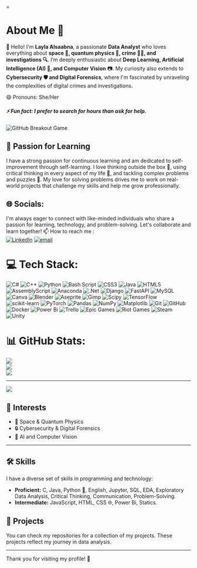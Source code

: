 =
# About Me 🌌

👋 Hello! I'm **Layla Alsaabna**, a passionate **Data Analyst** who loves everything about **space 🚀, quantum physics 🧬, crime 🕵️‍♀️, and investigations 🔍**. 
I’m deeply enthusiastic about **Deep Learning, Artificial Intelligence (AI) 🤖, and Computer Vision** 📷. My curiosity also extends to **Cybersecurity 🛡️ and Digital Forensics**, 
where I'm fascinated by unraveling the complexities of digital crimes and investigations.

😄 Pronouns: She/Her

##### ⚡ Fun fact: I prefer to search for hours than ask for help.

<picture>
  <source media="(prefers-color-scheme: dark)" srcset="https://raw.githubusercontent.com/Lily010304/github-breakout/output/dark.svg">
  <source media="(prefers-color-scheme: light)" srcset="https://raw.githubusercontent.com/Lily010304/github-breakout/output/light.svg">
  <img src="https://raw.githubusercontent.com/Lily010304/github-breakout/output/light.svg" alt="GitHub Breakout Game">
</picture>

## 🌱 Passion for Learning

I have a strong passion for continuous learning and am dedicated to self-improvement through self-learning. I love thinking outside the box 🎨, using critical thinking in every aspect of my life 🧠, and tackling complex problems and puzzles 🧩. My love for solving problems drives me to work on real-world projects that challenge my skills and help me grow professionally.


## 🌐 Socials:
I'm always eager to connect with like-minded individuals who share a passion for learning, technology, and problem-solving. Let's collaborate and learn together!
📫 How to reach me :  
[![LinkedIn](https://img.shields.io/badge/LinkedIn-%230077B5.svg?logo=linkedin&logoColor=white)](https://linkedin.com/in/layla-alsaabna) [![email](https://img.shields.io/badge/Email-D14836?logo=gmail&logoColor=white)](mailto:laylaalsaabna@gmail.com) 

# 💻 Tech Stack:
![C#](https://img.shields.io/badge/c%23-%23239120.svg?style=for-the-badge&logo=csharp&logoColor=white) ![C++](https://img.shields.io/badge/c++-%2300599C.svg?style=for-the-badge&logo=c%2B%2B&logoColor=white) ![Python](https://img.shields.io/badge/python-3670A0?style=for-the-badge&logo=python&logoColor=ffdd54) ![Bash Script](https://img.shields.io/badge/bash_script-%23121011.svg?style=for-the-badge&logo=gnu-bash&logoColor=white) ![CSS3](https://img.shields.io/badge/css3-%231572B6.svg?style=for-the-badge&logo=css3&logoColor=white) ![Java](https://img.shields.io/badge/java-%23ED8B00.svg?style=for-the-badge&logo=openjdk&logoColor=white) ![HTML5](https://img.shields.io/badge/html5-%23E34F26.svg?style=for-the-badge&logo=html5&logoColor=white) ![AssemblyScript](https://img.shields.io/badge/assembly%20script-%23000000.svg?style=for-the-badge&logo=assemblyscript&logoColor=white) ![Anaconda](https://img.shields.io/badge/Anaconda-%2344A833.svg?style=for-the-badge&logo=anaconda&logoColor=white) ![.Net](https://img.shields.io/badge/.NET-5C2D91?style=for-the-badge&logo=.net&logoColor=white) ![Django](https://img.shields.io/badge/django-%23092E20.svg?style=for-the-badge&logo=django&logoColor=white) ![FastAPI](https://img.shields.io/badge/FastAPI-005571?style=for-the-badge&logo=fastapi) ![MySQL](https://img.shields.io/badge/mysql-4479A1.svg?style=for-the-badge&logo=mysql&logoColor=white) ![Canva](https://img.shields.io/badge/Canva-%2300C4CC.svg?style=for-the-badge&logo=Canva&logoColor=white) ![Blender](https://img.shields.io/badge/blender-%23F5792A.svg?style=for-the-badge&logo=blender&logoColor=white) ![Aseprite](https://img.shields.io/badge/Aseprite-FFFFFF?style=for-the-badge&logo=Aseprite&logoColor=#7D929E) ![Gimp](https://img.shields.io/badge/Gimp-657D8B?style=for-the-badge&logo=gimp&logoColor=FFFFFF) ![Scipy](https://img.shields.io/badge/SciPy-%230C55A5.svg?style=for-the-badge&logo=scipy&logoColor=%white) ![TensorFlow](https://img.shields.io/badge/TensorFlow-%23FF6F00.svg?style=for-the-badge&logo=TensorFlow&logoColor=white) ![scikit-learn](https://img.shields.io/badge/scikit--learn-%23F7931E.svg?style=for-the-badge&logo=scikit-learn&logoColor=white) ![PyTorch](https://img.shields.io/badge/PyTorch-%23EE4C2C.svg?style=for-the-badge&logo=PyTorch&logoColor=white) ![Pandas](https://img.shields.io/badge/pandas-%23150458.svg?style=for-the-badge&logo=pandas&logoColor=white) ![NumPy](https://img.shields.io/badge/numpy-%23013243.svg?style=for-the-badge&logo=numpy&logoColor=white) ![Matplotlib](https://img.shields.io/badge/Matplotlib-%23ffffff.svg?style=for-the-badge&logo=Matplotlib&logoColor=black) ![Git](https://img.shields.io/badge/git-%23F05033.svg?style=for-the-badge&logo=git&logoColor=white) ![GitHub](https://img.shields.io/badge/github-%23121011.svg?style=for-the-badge&logo=github&logoColor=white) ![Docker](https://img.shields.io/badge/docker-%230db7ed.svg?style=for-the-badge&logo=docker&logoColor=white) ![Power Bi](https://img.shields.io/badge/power_bi-F2C811?style=for-the-badge&logo=powerbi&logoColor=black) ![Trello](https://img.shields.io/badge/Trello-%23026AA7.svg?style=for-the-badge&logo=Trello&logoColor=white) ![Epic Games](https://img.shields.io/badge/epicgames-%23313131.svg?style=for-the-badge&logo=epicgames&logoColor=white) ![Riot Games](https://img.shields.io/badge/riotgames-D32936.svg?style=for-the-badge&logo=riotgames&logoColor=white) ![Steam](https://img.shields.io/badge/steam-%23000000.svg?style=for-the-badge&logo=steam&logoColor=white) ![Unity](https://img.shields.io/badge/unity-%23000000.svg?style=for-the-badge&logo=unity&logoColor=white)
# 📊 GitHub Stats:
![](https://github-readme-stats.vercel.app/api?username=Lily010304&theme=dracula&hide_border=false&include_all_commits=false&count_private=false)<br/>
![](https://nirzak-streak-stats.vercel.app/?user=Lily010304&theme=dracula&hide_border=false)<br/>
![](https://github-readme-stats.vercel.app/api/top-langs/?username=Lily010304&theme=dracula&hide_border=false&include_all_commits=false&count_private=false&layout=compact)

---
[![](https://visitcount.itsvg.in/api?id=Lily010304&icon=0&color=0)](https://visitcount.itsvg.in)

<!-- Proudly created with GPRM ( https://gprm.itsvg.in ) -->


## 🌟 Interests
- 🔭 Space & Quantum Physics  
- 🔒 Cybersecurity & Digital Forensics  
- 🔎 AI and Computer Vision

---

## 🛠️ Skills

I have a diverse set of skills in programming and technology:
- **Proficient:** C, Java, Python 🐍, English, Jupyter, SQL, EDA, Exploratory Data Analysis, Critical Thinking, Communication, Problem-Solving.
- **Intermediate:** JavaScript, HTML, CSS 🌐, Power Bi, Statics.


## 📁 Projects

You can check my repositories for a collection of my projects. These projects reflect my journey in data analysis.

---

Thank you for visiting my profile! 🌟

